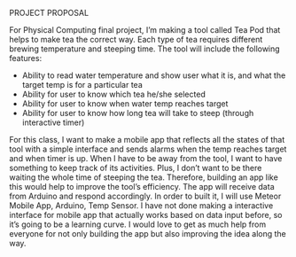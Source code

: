 PROJECT PROPOSAL

For Physical Computing final project, I’m making a tool called Tea Pod that helps to make tea the correct way. Each type of tea requires different brewing temperature and steeping time. The tool will include the following features:
* Ability to read water temperature and show user what it is, and what the target temp is for a particular tea
* Ability for user to know which tea he/she selected
* Ability for user to know when water temp reaches target  
* Ability for user to know how long tea will take to steep (through interactive timer)

For this class, I want to make a mobile app that reflects all the states of that tool with a simple interface and sends alarms when the temp reaches target and when timer is up. When I have to be away from the tool, I want to have something to keep track of its activities. Plus, I don’t want to be there waiting the whole time of steeping the tea. Therefore, building an app like this would help to improve the tool’s efficiency. The app will receive data from Arduino and respond accordingly. In order to built it, I will use Meteor Mobile App, Arduino, Temp Sensor. I have not done making a interactive interface for mobile app that actually works based on data input before, so it’s going to be a learning curve. I would love to get as much help from everyone for not only building the app but also improving the idea along the way. 
